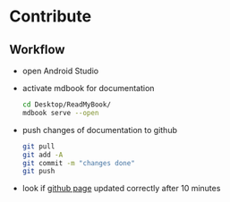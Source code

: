 # Contribute

## Workflow

- open Android Studio

- activate mdbook for documentation
 
    ```bash
    cd Desktop/ReadMyBook/
    mdbook serve --open
    ```

- push changes of documentation to github

    ```bash
    git pull
    git add -A
    git commit -m "changes done"
    git push
    ```
- look if [github page](https://fepaul-book.github.io/ReadMyBook/) updated correctly after 10 minutes
